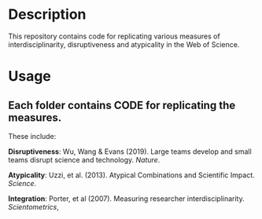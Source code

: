 # Description

This repository contains code for replicating various measures of interdisciplinarity, disruptiveness and atypicality in the Web of Science.

# Usage

## Each folder contains CODE for replicating the measures.

These include:

**Disruptiveness**: Wu, Wang & Evans (2019). Large teams develop and small teams disrupt science and technology. _Nature_.

**Atypicality**: Uzzi, et al. (2013). Atypical Combinations and Scientific Impact. _Science_. 

**Integration**: Porter, et al (2007). Measuring researcher interdisciplinarity. _Scientometrics_,


